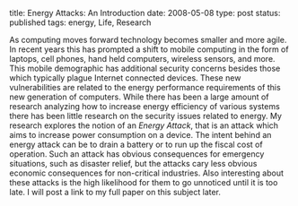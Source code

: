 title: Energy Attacks: An Introduction
date: 2008-05-08
type: post
status: published
tags: energy, Life, Research


As computing moves forward technology becomes smaller and more agile. In recent years this has prompted a shift to mobile computing in the form of laptops, cell phones, hand held computers, wireless sensors, and more. This mobile demographic has additional security concerns besides those which typically plague Internet connected devices. These new vulnerabilities are related to the energy performance requirements of this new generation of computers. While there has been a large amount of research analyzing how to increase energy efficiency of various systems there has been little research on the security issues related to energy. My research explores the notion of an _Energy Attack_, that is an attack which aims to increase power consumption on a device. The intent behind an energy attack can be to drain a battery or to run up the fiscal cost of operation. Such an attack has obvious consequences for emergency situations, such as disaster relief, but the attacks cary less obvious economic consequences for non-critical industries. Also interesting about these attacks is the high likelihood for them to go unnoticed until it is too late. I will post a link to my full paper on this subject later. 
